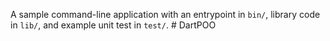 A sample command-line application with an entrypoint in `bin/`, library code
in `lib/`, and example unit test in `test/`.
#   D a r t P O O  
 